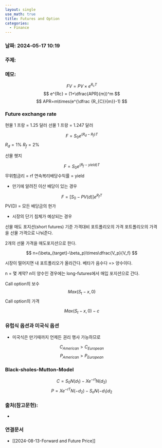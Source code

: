```yaml
---
layout: single
use_math: true
title: Futures and Option
categories:
  - Finance
---
```

### 날짜: 2024-05-17 10:19

### 주제: 

### 메모:
>

$$
FV=PV\times e^{R_cT}
$$
$$
e^{Rc} = (1+\dfrac{APR}{m})^m
$$
$$
APR=m\times(e^{\dfrac {R_{C}}{m}}-1)
$$
### Future exchange rate
현물 1 프랑 = 1.25 달러
선물 1 프랑 = 1.247 달러

$$
F=S_0e^{(R_d-R_f)T}
$$
$R_{d}= 1$%
$R_{f}=2$%

선물 헷지

$$
F=S_0e^{(R_f-yield)T}
$$
무위험금리 = rf
연속복리배당수익률 = yield

- 만기에 알려진 이산 배당이 있는 경우

$$
F=[S_0-PV(d)]e^{R_fT}
$$
PV(D) = 모든 배당금의 현가



- 시장의 단기 침체가 예상되는 경우

선물 매도 포지션(short futures)
기준 가격대비 포트폴리오의 가격
포트폴리오의 가격을 선물 가격으로 나눠준다.

2개의 선물 가격을 매도포지션으로 한다.

$$
n=(\beta_{target}-\beta_p)\times\dfrac{V_p}{V_f}
$$

시장이 떨어지면 내 포트폴리오가 올라간다. 
베타가 음수다 => 양수이다.

n = 몇 계약?
n이 양수인 경우에는 long-futures에서 매입 포지션으로 간다.


Call option의 보수
$$
Max(S_t-x,0)
$$
Call option의 가격

$$
Max(S_t-x,0)-c
$$

### 유럽식 옵션과 미국식 옵션
- 미국식은 만기때까지 언제든 권리 행사 가능하므로

$$
C_{American}>C_{European}
$$
$$
P_{American}>P_{European}
$$
### Black-sholes-Mutton-Model

$$
C=S_0N(d_1)-Xe^{-rt}N(d_2)
$$
$$
P=Xe^{-rT}N(-d_2)-S_oN(-d_1)d_2
$$


### 출처(참고문헌):
- 

### 연결문서
- [[2024-08-13-Forward and Future Price]]